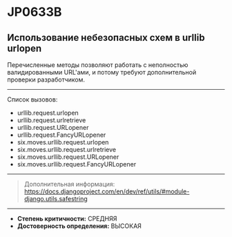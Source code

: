 # JP0633B
## Использование небезопасных схем в urllib urlopen
Перечисленные методы позволяют работать с неполностью валидированными URL'ами, и потому требуют
дополнительной проверки разработчиком.

---
Список вызовов:

* urllib.request.urlopen
* urllib.request.urlretrieve
* urllib.request.URLopener
* urllib.request.FancyURLopener
* six.moves.urllib.request.urlopen
* six.moves.urllib.request.urlretrieve
* six.moves.urllib.request.URLopener
* six.moves.urllib.request.FancyURLopener

---
> Дополнительная информация:
> <https://docs.djangoproject.com/en/dev/ref/utils/#module-django.utils.safestring>
---
* __Степень критичности:__ СРЕДНЯЯ
* __Достоверность определения:__ ВЫСОКАЯ
